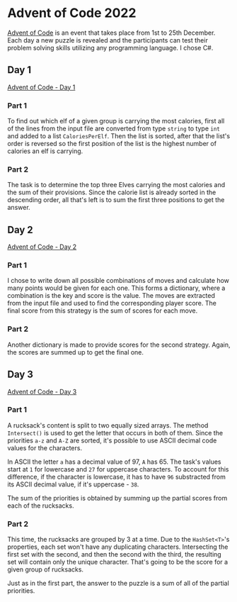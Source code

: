# Advent of Code 2022

[Advent of Code](https://adventofcode.com/about) is an event that takes place from 1st to 25th December. Each day a new puzzle is revealed and the participants can test their problem solving skills utilizing any programming language. I chose C#.
## Day 1

[Advent of Code - Day 1](https://adventofcode.com/2022/day/1)

### Part 1
To find out which elf of a given group is carrying the most calories, first all of the lines from the input file are converted from type `string` to type `int` and added to a list `CaloriesPerElf`. Then the list is sorted, after that the list's order is reversed so the first position of the list is the highest number of calories an elf is carrying.
### Part 2
The task is to determine the top three Elves carrying the most calories and the sum of their provisions. Since the calorie list is already sorted in the descending order, all that's left is to sum the first three positions to get the answer.

## Day 2

[Advent of Code - Day 2](https://adventofcode.com/2022/day/2)

### Part 1
I chose to write down all possible combinations of moves and calculate how many points would be given for each one. This forms a dictionary, where a combination is the key and score is the value. The moves are extracted from the input file and used to find the corresponding player score. The final score from this strategy is the sum of scores for each move.
### Part 2
Another dictionary is made to provide scores for the second strategy. Again, the scores are summed up to get the final one.

## Day 3
[Advent of Code - Day 3](https://www.youtube.com/watch?v=5z3DbmOuaFI)
### Part 1
A rucksack's content is split to two equally sized arrays. The method `Intersect()` is used to get the letter that occurs in both of them. Since the priorities `a-z` and `A-Z` are sorted, it's possible to use ASCII decimal code values for the characters. 

In ASCII the letter `a` has a decimal value of 97, `A` has 65. The task's values start at `1` for lowercase and `27` for uppercase characters. To account for this difference, if the character is lowercase, it has to have `96` substracted from its ASCII decimal value, if it's uppercase - `38`.

The sum of the priorities is obtained by summing up the partial scores from each of the rucksacks.
### Part 2
This time, the rucksacks are grouped by 3 at a time. Due to the `HashSet<T>`'s properties, each set won't have any duplicating characters. Intersecting the first set with the second, and then the second with the third, the resulting set will contain only the unique character. That's going to be the score for a given group of rucksacks.

Just as in the first part, the answer to the puzzle is a sum of all of the partial priorities.
